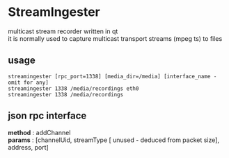 # StreamIngester
multicast stream recorder written in qt  
it is normally used to capture multicast transport streams (mpeg ts) to files

## usage
    streamingester [rpc_port=1338] [media_dir=/media] [interface_name - omit for any]
    streamingester 1338 /media/recordings eth0
    streamingester 1338 /media/recordings

## json rpc interface

**method** : addChannel  
**params** : [channelUid, streamType [ unused - deduced from packet size], address, port]
